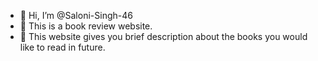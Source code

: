 - 👋 Hi, I’m @Saloni-Singh-46
- 👀 This is a book review website.
- 🌱 This website gives you brief description about the books you would like to read in future.


<!---
Saloni-Singh-46/Saloni-Singh-46 is a ✨ special ✨ repository because its `README.md` (this file) appears on your GitHub profile.
You can click the Preview link to take a look at your changes.
--->
